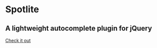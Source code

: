 # Spotlite

## A lightweight autocomplete plugin for jQuery

[Check it out](http://sharp-galaxy-790.heroku.com/)
